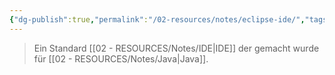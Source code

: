 ```yaml
---
{"dg-publish":true,"permalink":"/02-resources/notes/eclipse-ide/","tags":["tools","GFN/LF08","informatik/code"],"noteIcon":"","updated":"2025-10-29T12:59:05.700+01:00"}
---
```


> Ein Standard [[02 - RESOURCES/Notes/IDE\|IDE]] der gemacht wurde für [[02 - RESOURCES/Notes/Java\|Java]].